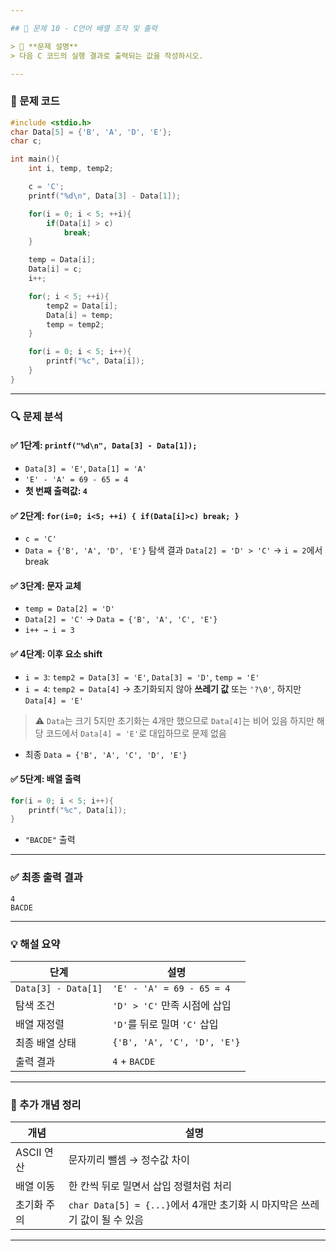 ```yaml
---

## 🔢 문제 10 - C언어 배열 조작 및 출력

> 📌 **문제 설명**
> 다음 C 코드의 실행 결과로 출력되는 값을 작성하시오.

---
```


### 📄 문제 코드

```c
#include <stdio.h>
char Data[5] = {'B', 'A', 'D', 'E'};
char c;

int main(){
    int i, temp, temp2;

    c = 'C';
    printf("%d\n", Data[3] - Data[1]);

    for(i = 0; i < 5; ++i){
        if(Data[i] > c)
            break;
    }

    temp = Data[i];
    Data[i] = c;
    i++;

    for(; i < 5; ++i){
        temp2 = Data[i];
        Data[i] = temp;
        temp = temp2;
    }

    for(i = 0; i < 5; i++){
        printf("%c", Data[i]);
    }
}
```

---

### 🔍 문제 분석

#### ✅ 1단계: `printf("%d\n", Data[3] - Data[1]);`

* `Data[3] = 'E'`, `Data[1] = 'A'`
* `'E' - 'A' = 69 - 65 = 4`
* **첫 번째 출력값: `4`**

#### ✅ 2단계: `for(i=0; i<5; ++i) { if(Data[i]>c) break; }`

* `c = 'C'`
* `Data = {'B', 'A', 'D', 'E'}`
  탐색 결과 `Data[2] = 'D' > 'C'` → `i = 2`에서 break

#### ✅ 3단계: 문자 교체

* `temp = Data[2] = 'D'`
* `Data[2] = 'C'` → `Data = {'B', 'A', 'C', 'E'}`
* `i++ → i = 3`

#### ✅ 4단계: 이후 요소 shift

* `i = 3`: `temp2 = Data[3] = 'E'`, `Data[3] = 'D'`, `temp = 'E'`
* `i = 4`: `temp2 = Data[4]` → 초기화되지 않아 **쓰레기 값** 또는 `'?\0'`, 하지만 `Data[4] = 'E'`

> ⚠ `Data`는 크기 5지만 초기화는 4개만 했으므로 `Data[4]`는 비어 있음
> 하지만 해당 코드에서 `Data[4] = 'E'`로 대입하므로 문제 없음

* 최종 `Data = {'B', 'A', 'C', 'D', 'E'}`

#### ✅ 5단계: 배열 출력

```c
for(i = 0; i < 5; i++){
    printf("%c", Data[i]);
}
```

* `"BACDE"` 출력

---

### ✅ 최종 출력 결과

```
4
BACDE
```

---

### 💡 해설 요약

| 단계                  | 설명                          |
| ------------------- | --------------------------- |
| `Data[3] - Data[1]` | `'E' - 'A' = 69 - 65 = 4`   |
| 탐색 조건               | `'D' > 'C'` 만족 시점에 삽입       |
| 배열 재정렬              | `'D'`를 뒤로 밀며 `'C'` 삽입       |
| 최종 배열 상태            | `{'B', 'A', 'C', 'D', 'E'}` |
| 출력 결과               | `4` + `BACDE`               |

---

### 📘 추가 개념 정리

| 개념       | 설명                                                    |
| -------- | ----------------------------------------------------- |
| ASCII 연산 | 문자끼리 뺄셈 → 정수값 차이                                      |
| 배열 이동    | 한 칸씩 뒤로 밀면서 삽입 정렬처럼 처리                                |
| 초기화 주의   | `char Data[5] = {...}`에서 4개만 초기화 시 마지막은 쓰레기 값이 될 수 있음 |

---